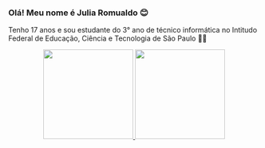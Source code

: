### Olá! Meu nome é Julia Romualdo 😊

Tenho 17 anos e sou estudante do 3° ano de técnico informática no Intitudo Federal de Educação, Ciência e Tecnologia de São Paulo 👩‍💻

<div align="center">
  <a href="https://github.com/romualdojulia">
  <img height="180em" src="https://github-readme-stats.vercel.app/api?username=romualdojulia&show_icons=true&theme=dracula&include_all_commits=true&count_private=true"/>
  <img height="180em" src="https://github-readme-stats.vercel.app/api/top-langs/?username=romualdojulia&layout=compact&langs_count=7&theme=dracula"/>
</div>
